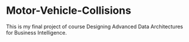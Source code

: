 # Motor-Vehicle-Collisions
This is my final project of course Designing Advanced Data Architectures for Business Intelligence.
